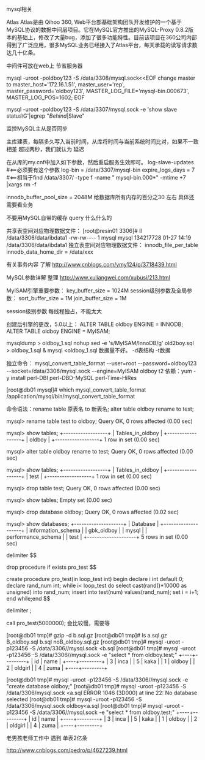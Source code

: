 mysql相关


Atlas
Atlas是由 Qihoo 360,  Web平台部基础架构团队开发维护的一个基于MySQL协议的数据中间层项目。它在MySQL官方推出的MySQL-Proxy 0.8.2版本的基础上，修改了大量bug，添加了很多功能特性。目前该项目在360公司内部得到了广泛应用，很多MySQL业务已经接入了Atlas平台，每天承载的读写请求数达几十亿条。

中间件可放在web上    节省服务器

mysql -uroot -poldboy123 -S /data/3308/mysql.sock<<EOF
change master  to
master_host='172.16.1.51',
master_user='rep',
master_password='oldboy123',
MASTER_LOG_FILE='mysql-bin.000673',
MASTER_LOG_POS=1602;
EOF

mysql -uroot -poldboy123 -S /data/3307/mysql.sock -e 'show slave status\G'|egrep "_Behind_|Slave"


监控MySQL主从是否同步

主库建表，每隔多久写入当前时间，从库将时间与当前系统时间比对，如果不一致  相差
超过两秒，我们就认为  延迟


在从库的my.cnf中加入如下参数，然后重启服务生效即可。
log-slave-updates  #<==必须要有这个参数
     log-bin = /data/3307/mysql-bin
     expire_logs_days = 7  #<==相当于find /data/3307/ -type f -name " mysql-bin.000*" -mtime +7 |xargs rm -f

innodb_buffer_pool_size = 2048M   给数据库所有内存的百分之30 左右  具体还需要看业务

不要用MySQL自带的缓存
query  什么什么的

共享表空间对应物理数据文件：
[root@resin01 3306]# ll /data/3306/data/ibdata1 
-rw-rw---- 1 mysql mysql 134217728 01-27 14:19 /data/3306/data/ibdata1
独立表空间对应物理数据文件：
innodb_file_per_table
innodb_data_home_dir = /data/xxx

 有关事务内容  了解
http://www.cnblogs.com/ymy124/p/3718439.html



MySQL参数详解   整理
http://www.xuliangwei.com/xubusi/213.html

MyISAM引擎重要参数：
key_buffer_size = 1024M
session级别参数及全局参数：
sort_buffer_size = 1M
join_buffer_size = 1M

session级别参数 每线程独占，不能太大 


创建后引擎的更改，5.0以上：
ALTER TABLE oldboy ENGINE = INNODB;
ALTER TABLE oldboy ENGINE = MyISAM;


mysqldump > oldboy_1.sql
nohup sed -e 's/MyISAM/InnoDB/g' old2boy.sql > oldboy_1.sql &
mysql <oldboy_1.sql
数据量不好。
-d表结构
-t数据



独立命令：
mysql_convert_table_format  --user=root --password=oldboy123 --socket=/data/3306/mysql.sock --engine=MyISAM oldboy t2
依赖：yum -y install perl-DBI perl-DBD-MySQL perl-Time-HiRes 

[root@db01 mysql]# which mysql_convert_table_format
/application/mysql/bin/mysql_convert_table_format


		

命令语法：rename table 原表名 to 新表名; 
alter table oldboy rename to test;

mysql> rename table test to oldboy;
Query OK, 0 rows affected (0.00 sec)

mysql> show tables;
+------------------+
| Tables_in_oldboy |
+------------------+
| oldboy           |
+------------------+
1 row in set (0.00 sec)


mysql> alter table oldboy rename to test;
Query OK, 0 rows affected (0.00 sec)

mysql> show tables;
+------------------+
| Tables_in_oldboy |
+------------------+
| test             |
+------------------+
1 row in set (0.00 sec)



mysql> drop table test;
Query OK, 0 rows affected (0.00 sec)

mysql> show tables;
Empty set (0.00 sec)

mysql> drop database oldboy;
Query OK, 0 rows affected (0.02 sec)

mysql> show databases;
+--------------------+
| Database           |
+--------------------+
| information_schema |
| gbk_oldboy         |
| mysql              |
| performance_schema |
| test               |
+--------------------+
5 rows in set (0.00 sec)






delimiter $$

drop procedure if exists pro_test $$

create procedure pro_test(in loop_test int) begin  declare i int default 0; declare rand_num int; while i< loop_test do select cast(rand()*10000 as unsigned) into rand_num; insert into test(num) values(rand_num); set i = i+1; end while;end $$

delimiter ;

call pro_test(5000000);
会比较慢，需要等





[root@db01 tmp]# gzip -d b.sql.gz 
[root@db01 tmp]# ls
a.sql.gz  B_oldboy.sql  b.sql  noB_oldboy.sql.gz
[root@db01 tmp]# mysql -uroot -p123456 -S /data/3306//mysql.sock <b.sql 
[root@db01 tmp]# mysql -uroot -p123456 -S /data/3306//mysql.sock -e "select * from oldboy.test;"
+----+---------+
| id | name    |
+----+---------+
|  3 | inca    |
|  5 | kaka    |
|  1 | oldboy  |
|  2 | oldgirl |
|  4 | zuma    |
+----+---------+


[root@db01 tmp]# mysql -uroot -p123456 -S /data/3306//mysql.sock -e "create database oldboy;"
[root@db01 tmp]# mysql -uroot -p123456 -S /data/3306/mysql.sock <a.sql 
ERROR 1046 (3D000) at line 22: No database selected
[root@db01 tmp]# mysql -uroot -p123456 -S /data/3306/mysql.sock oldboy<a.sql 
[root@db01 tmp]# mysql -uroot -p123456 -S /data/3306//mysql.sock -e "select * from oldboy.test;"
+----+---------+
| id | name    |
+----+---------+
|  3 | inca    |
|  5 | kaka    |
|  1 | oldboy  |
|  2 | oldgirl |
|  4 | zuma    |
+----+---------+






老男孩老师工作中 遇到  单表2亿条



http://www.cnblogs.com/pedro/p/4627239.html



